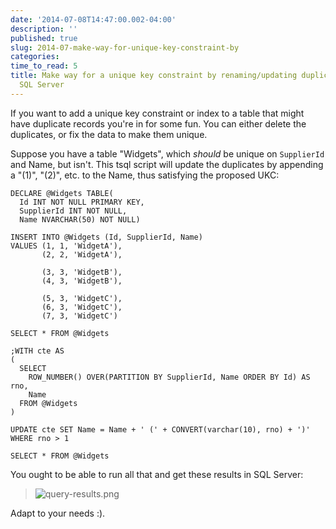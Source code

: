```yaml
---
date: '2014-07-08T14:47:00.002-04:00'
description: ''
published: true
slug: 2014-07-make-way-for-unique-key-constraint-by
categories:
time_to_read: 5
title: Make way for a unique key constraint by renaming/updating duplicate rows in
  SQL Server
---
```


If you want to add a unique key constraint or index to a table that might have duplicate records you're in for some fun. You can either delete the duplicates, or fix the data to make them unique.

Suppose you have a table "Widgets", which *should* be unique on `SupplierId` and Name, but isn't. This tsql script will update the duplicates by appending a "(1)", "(2)", etc. to the Name, thus satisfying the proposed UKC:

    DECLARE @Widgets TABLE(
      Id INT NOT NULL PRIMARY KEY, 
      SupplierId INT NOT NULL, 
      Name NVARCHAR(50) NOT NULL)

    INSERT INTO @Widgets (Id, SupplierId, Name)
    VALUES (1, 1, 'WidgetA'),
           (2, 2, 'WidgetA'),
          
           (3, 3, 'WidgetB'),
           (4, 3, 'WidgetB'),
          
           (5, 3, 'WidgetC'),
           (6, 3, 'WidgetC'),
           (7, 3, 'WidgetC')

    SELECT * FROM @Widgets

    ;WITH cte AS
    (
      SELECT 
        ROW_NUMBER() OVER(PARTITION BY SupplierId, Name ORDER BY Id) AS rno, 
        Name
      FROM @Widgets
    )

    UPDATE cte SET Name = Name + ' (' + CONVERT(varchar(10), rno) + ')'
    WHERE rno > 1

    SELECT * FROM @Widgets

You ought to be able to run all that and get these results in SQL Server:

> ![query-results.png](query-results.png)</blockquote>

Adapt to your needs :).